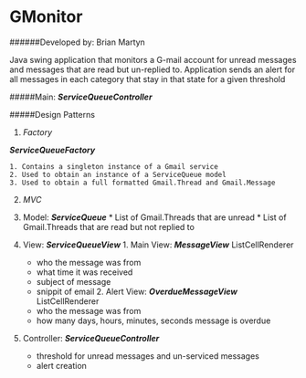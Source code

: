 # GMonitor

######Developed by: Brian Martyn

Java swing application that monitors a G-mail account for unread messages and messages that are read but un-replied to.  Application sends an alert for all messages in each category that stay in that state for a given threshold

#####Main: **_ServiceQueueController_**

#####Design Patterns

1. *Factory*

  **_ServiceQueueFactory_**
  
    1. Contains a singleton instance of a Gmail service
    2. Used to obtain an instance of a ServiceQueue model
    3. Used to obtain a full formatted Gmail.Thread and Gmail.Message

2. *MVC*

  1. Model: **_ServiceQueue_**
    * List of Gmail.Threads that are unread
    * List of Gmail.Threads that are read but not replied to
  2. View: **_ServiceQueueView_**
    1. Main View: **_MessageView_** ListCellRenderer
      * who the message was from
      * what time it was received
      * subject of message
      * snippit of email
    2. Alert View: **_OverdueMessageView_** ListCellRenderer
      * who the message was from
      * how many days, hours, minutes, seconds message is overdue
  3. Controller: **_ServiceQueueController_**
      * threshold for unread messages and un-serviced messages
      * alert creation
